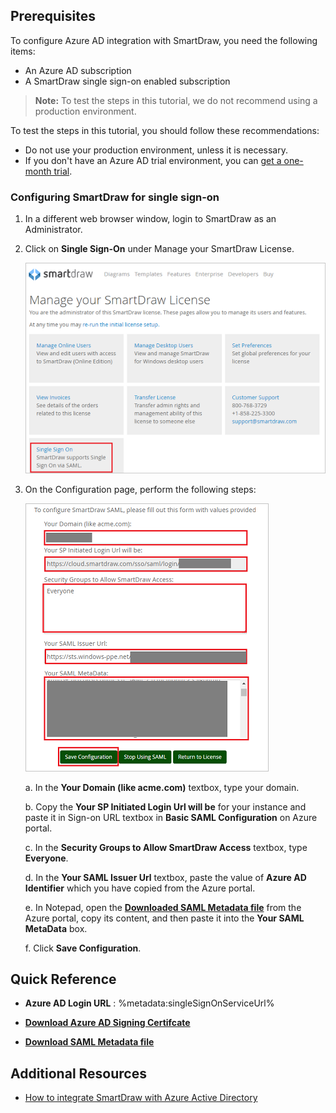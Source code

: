 ## Prerequisites

To configure Azure AD integration with SmartDraw, you need the following items:

- An Azure AD subscription
- A SmartDraw single sign-on enabled subscription

> **Note:**
> To test the steps in this tutorial, we do not recommend using a production environment.

To test the steps in this tutorial, you should follow these recommendations:

- Do not use your production environment, unless it is necessary.
- If you don't have an Azure AD trial environment, you can [get a one-month trial](https://azure.microsoft.com/pricing/free-trial/).

### Configuring SmartDraw for single sign-on

1. In a different web browser window, login to SmartDraw as an Administrator.

2. Click on **Single Sign-On** under Manage your SmartDraw License.

	![SmartDraw Configuration](./media/configure01.png)

3. On the Configuration page, perform the following steps:

	![SmartDraw Configuration](./media/configure02.png)

	a. In the **Your Domain (like acme.com)** textbox, type your domain.

	b. Copy the **Your SP Initiated Login Url will be** for your instance and paste it in Sign-on URL textbox in **Basic SAML Configuration** on Azure portal.
	
	c. In the **Security Groups to Allow SmartDraw Access** textbox, type **Everyone**.

	d. In the **Your SAML Issuer Url** textbox, paste the value of **Azure AD Identifier** which you have copied from the Azure portal.

	e. In Notepad, open the **[Downloaded SAML Metadata file](%metadata:metadataDownloadUrl%)** from the Azure portal, copy its content, and then paste it into the **Your SAML MetaData** box.

	f. Click **Save Configuration**. 

## Quick Reference

* **Azure AD Login URL** : %metadata:singleSignOnServiceUrl%

* **[Download Azure AD Signing Certifcate](%metadata:CertificateDownloadRawUrl%)**

* **[Download SAML Metadata file](%metadata:metadataDownloadUrl%)**

## Additional Resources

* [How to integrate SmartDraw with Azure Active Directory](https://docs.microsoft.com/azure/active-directory/saas-apps/smartdraw-tutorial)
